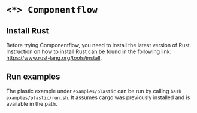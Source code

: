 # `<*> Componentflow`

## Install Rust

Before trying Componentflow, you need to install the latest version of Rust. Instruction on how to install Rust can be found in the following link: https://www.rust-lang.org/tools/install.

## Run examples

The plastic example under `examples/plastic` can be run by calling `bash examples/plastic/run.sh`. It assumes cargo was previously installed and is available in the path.
